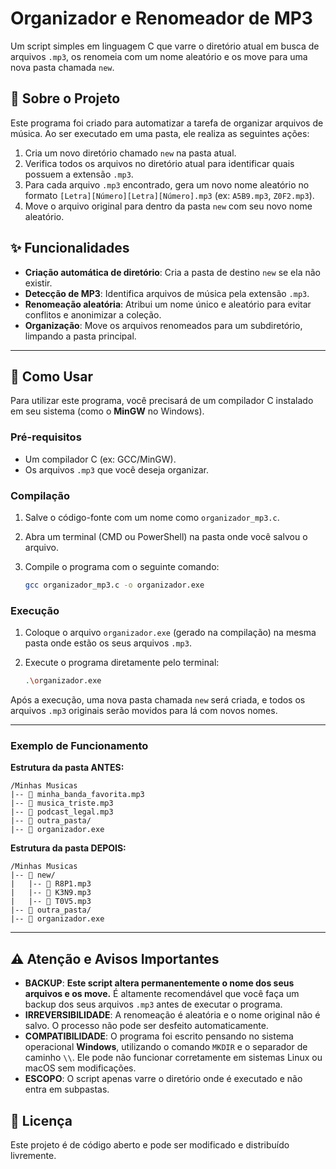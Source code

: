 # Organizador e Renomeador de MP3

Um script simples em linguagem C que varre o diretório atual em busca de arquivos `.mp3`, os renomeia com um nome aleatório e os move para uma nova pasta chamada `new`.

## 📜 Sobre o Projeto

Este programa foi criado para automatizar a tarefa de organizar arquivos de música. Ao ser executado em uma pasta, ele realiza as seguintes ações:

1.  Cria um novo diretório chamado `new` na pasta atual.
2.  Verifica todos os arquivos no diretório atual para identificar quais possuem a extensão `.mp3`.
3.  Para cada arquivo `.mp3` encontrado, gera um novo nome aleatório no formato `[Letra][Número][Letra][Número].mp3` (ex: `A5B9.mp3`, `Z0F2.mp3`).
4.  Move o arquivo original para dentro da pasta `new` com seu novo nome aleatório.

## ✨ Funcionalidades

  - **Criação automática de diretório**: Cria a pasta de destino `new` se ela não existir.
  - **Detecção de MP3**: Identifica arquivos de música pela extensão `.mp3`.
  - **Renomeação aleatória**: Atribui um nome único e aleatório para evitar conflitos e anonimizar a coleção.
  - **Organização**: Move os arquivos renomeados para um subdiretório, limpando a pasta principal.

-----

## 🚀 Como Usar

Para utilizar este programa, você precisará de um compilador C instalado em seu sistema (como o **MinGW** no Windows).

### Pré-requisitos

  - Um compilador C (ex: GCC/MinGW).
  - Os arquivos `.mp3` que você deseja organizar.

### Compilação

1.  Salve o código-fonte com um nome como `organizador_mp3.c`.

2.  Abra um terminal (CMD ou PowerShell) na pasta onde você salvou o arquivo.

3.  Compile o programa com o seguinte comando:

    ```bash
    gcc organizador_mp3.c -o organizador.exe
    ```

### Execução

1.  Coloque o arquivo `organizador.exe` (gerado na compilação) na mesma pasta onde estão os seus arquivos `.mp3`.

2.  Execute o programa diretamente pelo terminal:

    ```bash
    .\organizador.exe
    ```

Após a execução, uma nova pasta chamada `new` será criada, e todos os arquivos `.mp3` originais serão movidos para lá com novos nomes.

-----

### Exemplo de Funcionamento

**Estrutura da pasta ANTES:**

```
/Minhas Musicas
|-- 📄 minha_banda_favorita.mp3
|-- 📄 musica_triste.mp3
|-- 📄 podcast_legal.mp3
|-- 📂 outra_pasta/
|-- 👾 organizador.exe
```

**Estrutura da pasta DEPOIS:**

```
/Minhas Musicas
|-- 📂 new/
|   |-- 📄 R8P1.mp3
|   |-- 📄 K3N9.mp3
|   |-- 📄 T0V5.mp3
|-- 📂 outra_pasta/
|-- 👾 organizador.exe
```

-----

## ⚠️ Atenção e Avisos Importantes

  - **BACKUP**: **Este script altera permanentemente o nome dos seus arquivos e os move.** É altamente recomendável que você faça um backup dos seus arquivos `.mp3` antes de executar o programa.
  - **IRREVERSIBILIDADE**: A renomeação é aleatória e o nome original não é salvo. O processo não pode ser desfeito automaticamente.
  - **COMPATIBILIDADE**: O programa foi escrito pensando no sistema operacional **Windows**, utilizando o comando `MKDIR` e o separador de caminho `\\`. Ele pode não funcionar corretamente em sistemas Linux ou macOS sem modificações.
  - **ESCOPO**: O script apenas varre o diretório onde é executado e não entra em subpastas.

## 📄 Licença

Este projeto é de código aberto e pode ser modificado e distribuído livremente.